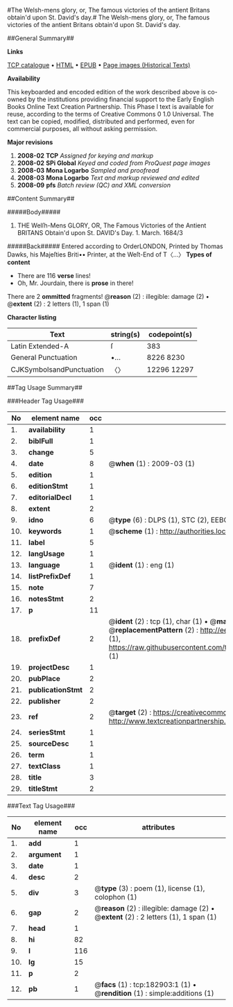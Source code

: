 #The Welsh-mens glory, or, The famous victories of the antient Britans obtain'd upon St. David's day.#
The Welsh-mens glory, or, The famous victories of the antient Britans obtain'd upon St. David's day.

##General Summary##

**Links**

[TCP catalogue](http://www.ota.ox.ac.uk/tcp/)  • 
[HTML](http://tei.it.ox.ac.uk/tcp/Texts-HTML/free/B06/B06512.html)  • 
[EPUB](http://tei.it.ox.ac.uk/tcp/Texts-EPUB/free/B06/B06512.epub) • 
[Page images (Historical Texts)](https://data.historicaltexts.jisc.ac.uk/view?pubId=eebo-99885056e&pageId=eebo-99885056e-182903-1)

**Availability**

This keyboarded and encoded edition of the
	       work described above is co-owned by the institutions
	       providing financial support to the Early English Books
	       Online Text Creation Partnership. This Phase I text is
	       available for reuse, according to the terms of Creative
	       Commons 0 1.0 Universal. The text can be copied,
	       modified, distributed and performed, even for
	       commercial purposes, all without asking permission.

**Major revisions**

1. __2008-02__ __TCP__ *Assigned for keying and markup*
1. __2008-02__ __SPi Global__ *Keyed and coded from ProQuest page images*
1. __2008-03__ __Mona Logarbo__ *Sampled and proofread*
1. __2008-03__ __Mona Logarbo__ *Text and markup reviewed and edited*
1. __2008-09__ __pfs__ *Batch review (QC) and XML conversion*

##Content Summary##

#####Body#####

1. THE Welſh-Mens GLORY, OR, The Famous Victories of the Antient BRITANS Obtain'd upon St. DAVID's Day. 1. March. 1684/3

#####Back#####
Entered according to OrderLONDON, Printed by Thomas Dawks, his Majeſties Briti•• Printer, at the Weſt-End of T〈…〉
**Types of content**

  * There are 116 **verse** lines!
  * Oh, Mr. Jourdain, there is **prose** in there!

There are 2 **ommitted** fragments! 
 @__reason__ (2) : illegible: damage (2)  •  @__extent__ (2) : 2 letters (1), 1 span (1)

**Character listing**


|Text|string(s)|codepoint(s)|
|---|---|---|
|Latin Extended-A|ſ|383|
|General Punctuation|•…|8226 8230|
|CJKSymbolsandPunctuation|〈〉|12296 12297|

##Tag Usage Summary##

###Header Tag Usage###

|No|element name|occ|attributes|
|---|---|---|---|
|1.|__availability__|1||
|2.|__biblFull__|1||
|3.|__change__|5||
|4.|__date__|8| @__when__ (1) : 2009-03 (1)|
|5.|__edition__|1||
|6.|__editionStmt__|1||
|7.|__editorialDecl__|1||
|8.|__extent__|2||
|9.|__idno__|6| @__type__ (6) : DLPS (1), STC (2), EEBO-CITATION (1), PROQUEST (1), VID (1)|
|10.|__keywords__|1| @__scheme__ (1) : http://authorities.loc.gov/ (1)|
|11.|__label__|5||
|12.|__langUsage__|1||
|13.|__language__|1| @__ident__ (1) : eng (1)|
|14.|__listPrefixDef__|1||
|15.|__note__|7||
|16.|__notesStmt__|2||
|17.|__p__|11||
|18.|__prefixDef__|2| @__ident__ (2) : tcp (1), char (1)  •  @__matchPattern__ (2) : ([0-9\-]+):([0-9IVX]+) (1), (.+) (1)  •  @__replacementPattern__ (2) : http://eebo.chadwyck.com/downloadtiff?vid=$1&page=$2 (1), https://raw.githubusercontent.com/textcreationpartnership/Texts/master/tcpchars.xml#$1 (1)|
|19.|__projectDesc__|1||
|20.|__pubPlace__|2||
|21.|__publicationStmt__|2||
|22.|__publisher__|2||
|23.|__ref__|2| @__target__ (2) : https://creativecommons.org/publicdomain/zero/1.0/ (1), http://www.textcreationpartnership.org/docs/. (1)|
|24.|__seriesStmt__|1||
|25.|__sourceDesc__|1||
|26.|__term__|1||
|27.|__textClass__|1||
|28.|__title__|3||
|29.|__titleStmt__|2||


###Text Tag Usage###

|No|element name|occ|attributes|
|---|---|---|---|
|1.|__add__|1||
|2.|__argument__|1||
|3.|__date__|1||
|4.|__desc__|2||
|5.|__div__|3| @__type__ (3) : poem (1), license (1), colophon (1)|
|6.|__gap__|2| @__reason__ (2) : illegible: damage (2)  •  @__extent__ (2) : 2 letters (1), 1 span (1)|
|7.|__head__|1||
|8.|__hi__|82||
|9.|__l__|116||
|10.|__lg__|15||
|11.|__p__|2||
|12.|__pb__|1| @__facs__ (1) : tcp:182903:1 (1)  •  @__rendition__ (1) : simple:additions (1)|

